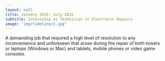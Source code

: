 ```yaml
---
layout: null
title: January 2015- July 2015
subtitle: Internship as Technician in Electronic Repairs
image: "img/timeline/1.jpg"
---
```


A demanding job that required a high level of resolution to any inconvenience and unforeseen that arose during the repair of both towers or laptops (Windows or Mac) and tablets, mobile phones or video game consoles.
